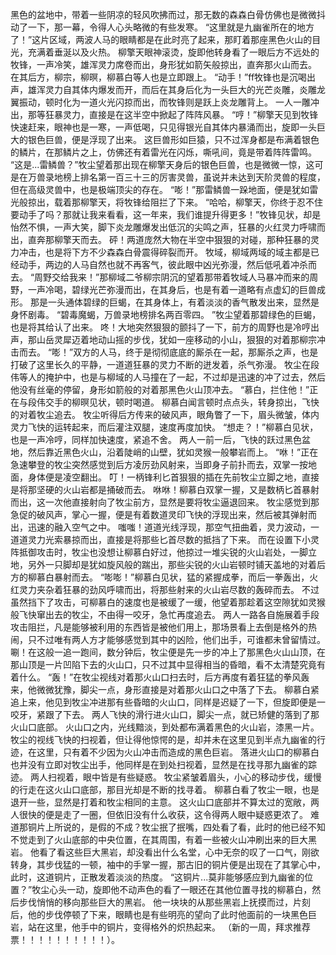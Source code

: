 黑色的盆地中，带着一些阴凉的轻风吹拂而过，那无数的森森白骨仿佛也是微微抖动了一下，那一幕，令得人心头略微的有些发寒。
“这里就是九幽雀所在的地方了！”这片区域，两波人马的眼睛都是在此时亮了起来，那盯着那座黑色火山的目光，充满着垂涎以及火热。
柳擎天眼神滚烫，旋即他转身看了一眼后方不远处的牧锋，一声冷笑，雄浑灵力席卷而出，身形犹如箭矢般掠出，直奔那火山而去。
在其后方，柳宗，柳暝，柳慕白等人也是立即跟上。
“动手！”ff牧锋也是沉喝出声，雄浑灵力自其体内爆发而开，而后在其身后化为一头巨大的光芒炎雕，炎雕龙翼振动，顿时化为一道火光闪掠而出，而牧锋则是跃上炎龙雕背上。
一人一雕冲出，那等狂暴灵力，直接是在这半空中掀起了阵阵风暴。
“哼！”柳擎天见到牧锋快速赶来，眼神也是一寒，一声低喝，只见得银光自其体内暴涌而出，旋即一头巨大的银色巨兽，便是浮现了出来。
这巨兽形如巨猿，只不过浑身都是布满着银色的鳞片，在那鳞片之上，仿佛还有着雷光在闪烁，嘶吼间，竟是带着阵阵雷鸣。
“这是...雷鳞兽？”牧尘望着那出现在柳擎天身后的银色巨兽，也是微微一惊，这可是在万兽录地榜上排名第一百三十三的厉害灵兽，虽说并未达到天阶灵兽的程度，但在高级灵兽中，也是极端顶尖的存在。
“嘭！”那雷鳞兽一跺地面，便是犹如雷光般掠出，载着那柳擎天，将牧锋给阻拦了下来。
“哈哈，柳擎天，你终于忍不住要动手了吗？那就让我来看看，这一年来，我们谁提升得更多！”牧锋见状，却是怡然不惧，一声大笑，脚下炎龙雕爆发出低沉的尖鸣之声，狂暴的火红灵力呼啸而出，直奔那柳擎天而去。
砰！两道庞然大物在半空中狠狠的对碰，那种狂暴的灵力冲击，也是将下方不少森森白骨震得碎裂而开。
牧域，柳域两域的域主都是已经动手，两边的人马自然也就不再客气，彼此眼中凶光弥漫，然后低吼着冲杀而去。
“周野交给我来！”那柳域二爷柳宗阴沉的望着那带着牧域人马暴冲而来的周野，一声冷喝，碧绿光芒弥漫而出，在其身后，也是有着一道略有点虚幻的巨兽成形。
那是一头通体碧绿的巨蝎，在其身体上，有着淡淡的香气散发出来，显然是身怀剧毒。
“碧毒魔蝎，万兽录地榜排名两百零四。
”牧尘望着那碧绿色的巨蝎，也是将其给认了出来。
咚！大地突然狠狠的颤抖了一下，前方的周野也是冷哼出声，那山岳灵犀迈着地动山摇的步伐，犹如一座移动的小山，狠狠的对着那柳宗冲击而去。
“嘭！”双方的人马，终于是彻彻底底的厮杀在一起，那厮杀之声，也是打破了这里长久的平静，一道道狂暴的灵力不断的迸发着，杀气弥漫。
牧尘在段伟等人的掩护中，也是与柳域的人马撞在了一起，不过却是迅速的冲了过去，然后他没有丝毫的停留，身形如箭般的对着那黑色火山顶冲去。
“慕白，拦住他！”正在与段伟交手的柳暝见状，顿时喝道。
柳慕白闻言顿时点点头，转身掠出，飞快的对着牧尘追去。
牧尘听得后方传来的破风声，眼角瞥了一下，眉头微皱，体内灵力飞快的运转起来，而后灌注双腿，速度再度加快。
“想走？！”柳慕白见状，也是一声冷哼，同样加快速度，紧追不舍。
两人一前一后，飞快的跃过黑色盆地，然后靠近黑色火山，沿着陡峭的山壁，犹如灵猴一般攀岩而上。
“咻！”正在急速攀登的牧尘突然感觉到后方凌厉劲风射来，当即身子前扑而去，双掌一按地面，身体便是凌空翻出。
叮！一柄锋利匕首狠狠的插在先前牧尘立脚之地，直接是将那坚硬的火山岩都是捅破而去。
咻咻！柳慕白双掌一握，又是数柄匕首暴射而出，这一次他直接射向了牧尘前方，显然是要将牧尘逼退回来。
牧尘感觉到那急促的破风声，掌心一握，便是有着数道灵印飞快的浮现出来，然后被其弹射而出，迅速的融入空气之中。
嗤嗤！道道光线浮现，那空气扭曲着，灵力波动，一道道灵力光索暴掠而出，直接是将那些匕首尽数的抵挡了下来。
而在设置下小灵阵抵御攻击时，牧尘也没想让柳慕白好过，他掠过一堆尖锐的火山岩处，一脚立地，另外一只脚却是犹如旋风般的踹出，那些尖锐的火山岩顿时铺天盖地的对着后方的柳慕白暴射而去。
“嘭嘭！”柳慕白见状，猛的紧握成拳，而后一拳轰出，火红灵力夹杂着狂暴的劲风呼啸而出，将那些射来的火山岩尽数的轰碎而去。
不过虽然挡下了攻击，可柳慕白的速度也是被缓了一缓，他望着那趁着这空隙犹如灵猴般飞快窜出去的牧尘，不由得一咬牙，急忙再度追去。
两人一路各自施展着手段攻击阻拦，凡是能够被利用的东西皆是被他们用上，那场景看上去倒是格外的热闹，只不过唯有两人方才能够感觉到其中的凶险，他们出手，可谁都未曾留情过。
唰！在这般一追一跑间，数分钟后，牧尘便是先一步的冲上了那黑色火山山顶，在那山顶是一片凹陷下去的火山口，只不过其中显得相当的昏暗，看不太清楚究竟有着什么。
“轰！”在牧尘视线对着那火山口扫去时，后方再度有着狂猛的拳风轰来，他微微犹豫，脚尖一点，身形直接是对着那火山口之中落了下去。
柳慕白紧追上来，他见到牧尘冲进那有些昏暗的火山口，同样是迟疑了一下，但旋即便是一咬牙，紧跟了下去。
两人飞快的滑行进火山口，脚尖一点，就已矫健的落到了那火山口底部。
火山口之内，光线黯淡，到处都布满着黑色的火山岩，漆黑一片。
牧尘的视线飞快的扫视着，但让得他惊愕的是，却并未在这里见到半点九幽雀的行迹，在这里，只有着不少因为火山冲击而造成的黑色巨岩。
落进火山口的柳慕白也并没有立即对牧尘出手，他同样是在到处扫视着，显然是在找寻那九幽雀的踪迹。
两人扫视着，眼中皆是有些疑惑。
牧尘紧皱着眉头，小心的移动步伐，缓慢的行走在这火山口底部，那目光却是不断的找寻着。
柳慕白看了牧尘一眼，也是退开一些，显然是打着和牧尘相同的主意。
这火山口底部并不算太过的宽敞，两人很快的便是走了一圈，但依旧没有什么收获，这令得两人眼中疑惑更浓了。
难道那铜片上所说的，是假的不成？牧尘抿了抿嘴，四处看了看，此时的他已经不知不觉走到了火山底部的中央位置，在其周围，有着一些被火山冲刷出来的巨大黑岩。
他看了看这些巨大黑岩，却没看出什么名堂，心中无奈的叹了一口气，刚欲转身，其步伐猛的一顿，袖中的手掌一握，那古旧的铜片便是出现在了其掌心中，此时，这道铜片，正散发着淡淡的热度。
“这铜片...莫非能够感应到九幽雀的位置？”牧尘心头一动，旋即他不动声色的看了一眼还在其他位置寻找的柳慕白，然后步伐悄悄的移向那些巨大的黑岩。
他一块块的从那些黑岩上抚摸而过，片刻后，他的步伐停顿了下来，眼睛也是有些明亮的望向了此时他面前的一块黑色巨岩，站在这里，他手中的铜片，变得格外的炽热起来。
（新的一周，拜求推荐票！！！！！！！！！！）。
